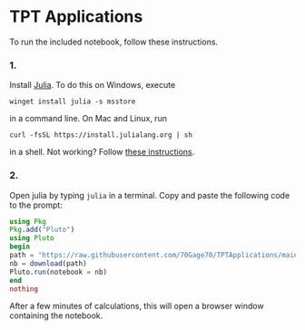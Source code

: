 # TPT Applications

To run the included notebook, follow these instructions.

### 1. 

Install [Julia](https://julialang.org/). To do this on Windows, execute

```
winget install julia -s msstore
```

in a command line. On Mac and Linux, run

```
curl -fsSL https://install.julialang.org | sh
```

in a shell. Not working? Follow [these instructions](https://github.com/JuliaLang/juliaup).

### 2. 

Open julia by typing `julia` in a terminal. Copy and paste the following code to the prompt:

```julia
using Pkg
Pkg.add("Pluto")
using Pluto
begin
path = "https://raw.githubusercontent.com/70Gage70/TPTApplications/main/notebook.jl"
nb = download(path)
Pluto.run(notebook = nb)
end
nothing
```

After a few minutes of calculations, this will open a browser window containing the notebook.

